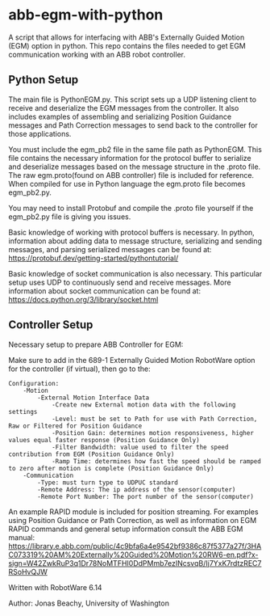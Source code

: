 # abb-egm-with-python
A script that allows for interfacing with ABB's Externally Guided Motion (EGM) option in python. This repo contains the files needed to get EGM communication working with an ABB robot controller. 

## Python Setup
The main file is PythonEGM.py. This script sets up a UDP listening client to receive and deserialize the EGM messages from the controller. It also includes examples of assembling and serializing Position Guidance messages and Path Correction messages to send back to the controller for those applications.


You must include the egm_pb2 file in the same file path as PythonEGM. This file contains the necessary information for the protocol buffer to serialize and deserialize messages based on the message structure in the .proto file.
The raw egm.proto(found on ABB controller) file is included for reference. When compiled for use in Python language the egm.proto file becomes egm_pb2.py.

You may need to install Protobuf and compile the .proto file yourself if the egm_pb2.py file is giving you issues.



Basic knowledge of working with protocol buffers is necessary.
In python, information about adding data to message structure, serializing and sending messages, and parsing serialized messages can be found at: https://protobuf.dev/getting-started/pythontutorial/

Basic knowledge of socket communication is also necessary.
This particular setup uses UDP to continuously send and receive messages. More information about socket communication can be found at: https://docs.python.org/3/library/socket.html




## Controller Setup
Necessary setup to prepare ABB Controller for EGM:

Make sure to add in the 689-1 Externally Guided Motion RobotWare option for the controller (if virtual), then go to the:
```
Configuration:
	-Motion
		-External Motion Interface Data
			-Create new External motion data with the following settings
			-Level: must be set to Path for use with Path Correction, Raw or Filtered for Position Guidance
			-Position Gain:	determines motion responsiveness, higher values equal faster response (Position Guidance Only)
			-Filter Bandwidth: value used to filter the speed contribution from EGM (Position Guidance Only)
			-Ramp Time: determines how fast the speed should be ramped to zero after motion is complete (Position Guidance Only)
	-Communication
		-Type: must turn type to UDPUC standard
		-Remote Address: The ip address of the sensor(computer)
		-Remote Port Number: The port number of the sensor(computer)
```


An example RAPID module is included for position streaming. For examples using Position Guidance or Path Correction, as well as information on EGM RAPID commands and general setup information consult the ABB EGM manual: https://library.e.abb.com/public/4c9bfa6a4e9542bf9386c87f5377a27f/3HAC073319%20AM%20Externally%20Guided%20Motion%20RW6-en.pdf?x-sign=W42ZwkRuP3q1Dr78NoMTFHI0DdPMmb7ezINcsvqB/Ij7YxK7rdtzREC7RSoHvQJW  

Written with RobotWare 6.14


Author: Jonas Beachy, University of Washington
